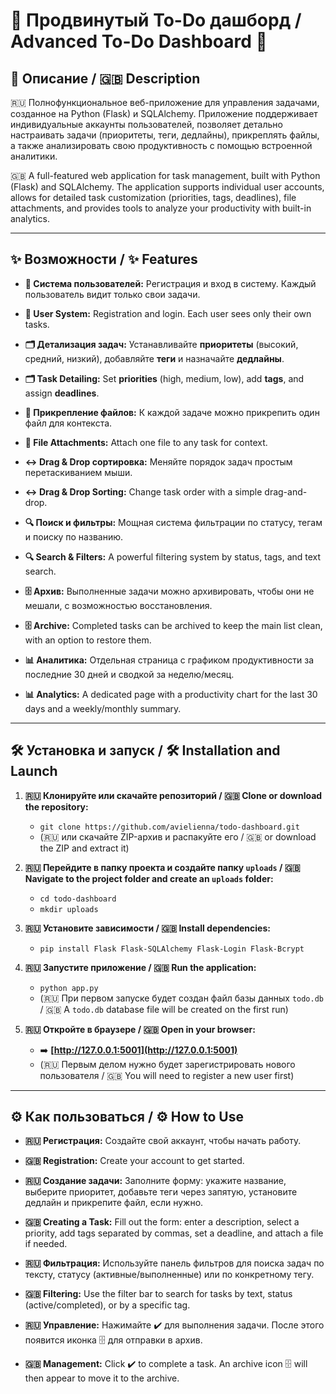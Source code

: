 # 📝 Продвинутый To-Do дашборд / Advanced To-Do Dashboard 📝

## 🎨 Описание / 🇬🇧 Description

🇷🇺 Полнофункциональное веб-приложение для управления задачами, созданное на Python (Flask) и SQLAlchemy. Приложение поддерживает индивидуальные аккаунты пользователей, позволяет детально настраивать задачи (приоритеты, теги, дедлайны), прикреплять файлы, а также анализировать свою продуктивность с помощью встроенной аналитики.

🇬🇧 A full-featured web application for task management, built with Python (Flask) and SQLAlchemy. The application supports individual user accounts, allows for detailed task customization (priorities, tags, deadlines), file attachments, and provides tools to analyze your productivity with built-in analytics.

-----

## ✨ Возможности / ✨ Features

* **👤 Система пользователей:** Регистрация и вход в систему. Каждый пользователь видит только свои задачи.
* **👤 User System:** Registration and login. Each user sees only their own tasks.

* **🗂️ Детализация задач:** Устанавливайте **приоритеты** (высокий, средний, низкий), добавляйте **теги** и назначайте **дедлайны**.
* **🗂️ Task Detailing:** Set **priorities** (high, medium, low), add **tags**, and assign **deadlines**.

* **📎 Прикрепление файлов:** К каждой задаче можно прикрепить один файл для контекста.
* **📎 File Attachments:** Attach one file to any task for context.

* **↔️ Drag & Drop сортировка:** Меняйте порядок задач простым перетаскиванием мыши.
* **↔️ Drag & Drop Sorting:** Change task order with a simple drag-and-drop.

* **🔍 Поиск и фильтры:** Мощная система фильтрации по статусу, тегам и поиску по названию.
* **🔍 Search & Filters:** A powerful filtering system by status, tags, and text search.

* **🗄️ Архив:** Выполненные задачи можно архивировать, чтобы они не мешали, с возможностью восстановления.
* **🗄️ Archive:** Completed tasks can be archived to keep the main list clean, with an option to restore them.

* **📊 Аналитика:** Отдельная страница с графиком продуктивности за последние 30 дней и сводкой за неделю/месяц.
* **📊 Analytics:** A dedicated page with a productivity chart for the last 30 days and a weekly/monthly summary.

-----

## 🛠️ Установка и запуск / 🛠️ Installation and Launch

1.  **🇷🇺 Клонируйте или скачайте репозиторий / 🇬🇧 Clone or download the repository:**
    * `git clone https://github.com/avielienna/todo-dashboard.git`
    * (🇷🇺 или скачайте ZIP-архив и распакуйте его / 🇬🇧 or download the ZIP and extract it)

2.  **🇷🇺 Перейдите в папку проекта и создайте папку `uploads` / 🇬🇧 Navigate to the project folder and create an `uploads` folder:**
    * `cd todo-dashboard`
    * `mkdir uploads`

3.  **🇷🇺 Установите зависимости / 🇬🇧 Install dependencies:**
    * `pip install Flask Flask-SQLAlchemy Flask-Login Flask-Bcrypt`

4.  **🇷🇺 Запустите приложение / 🇬🇧 Run the application:**
    * `python app.py`
    * (🇷🇺 При первом запуске будет создан файл базы данных `todo.db` / 🇬🇧 A `todo.db` database file will be created on the first run)

5.  **🇷🇺 Откройте в браузере / 🇬🇧 Open in your browser:**
    * ➡️ **[http://127.0.0.1:5001](http://127.0.0.1:5001)**
    * (🇷🇺 Первым делом нужно будет зарегистрировать нового пользователя / 🇬🇧 You will need to register a new user first)

-----

## ⚙️ Как пользоваться / ⚙️ How to Use

* **🇷🇺 Регистрация:** Создайте свой аккаунт, чтобы начать работу.
* **🇬🇧 Registration:** Create your account to get started.

* **🇷🇺 Создание задачи:** Заполните форму: укажите название, выберите приоритет, добавьте теги через запятую, установите дедлайн и прикрепите файл, если нужно.
* **🇬🇧 Creating a Task:** Fill out the form: enter a description, select a priority, add tags separated by commas, set a deadline, and attach a file if needed.

* **🇷🇺 Фильтрация:** Используйте панель фильтров для поиска задач по тексту, статусу (активные/выполненные) или по конкретному тегу.
* **🇬🇧 Filtering:** Use the filter bar to search for tasks by text, status (active/completed), or by a specific tag.

* **🇷🇺 Управление:** Нажимайте ✔️ для выполнения задачи. После этого появится иконка 🗄️ для отправки в архив.
* **🇬🇧 Management:** Click ✔️ to complete a task. An archive icon 🗄️ will then appear to move it to the archive.